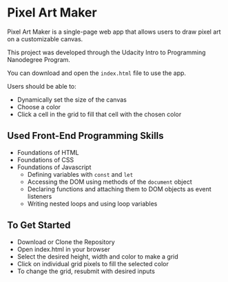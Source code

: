 # Pixel Art Maker
Pixel Art Maker is a single-page web app that allows users to draw pixel art on a customizable canvas.

This project was developed through the Udacity Intro to Programming Nanodegree Program.

You can download and open the `index.html` file to use the app.

Users should be able to:
* Dynamically set the size of the canvas
* Choose a color
* Click a cell in the grid to fill that cell with the chosen color


## Used Front-End Programming Skills
* Foundations of HTML
* Foundations of CSS
* Foundations of Javascript
  - Defining variables with `const` and `let`
  - Accessing the DOM using methods of the `document` object
  - Declaring functions and attaching them to DOM objects as event listeners
  - Writing nested loops and using loop variables

## To Get Started
* Download or Clone the Repository
* Open index.html in your browser
* Select the desired height, width and color to make a grid
* Click on individual grid pixels to fill the selected color
* To change the grid, resubmit with desired inputs

